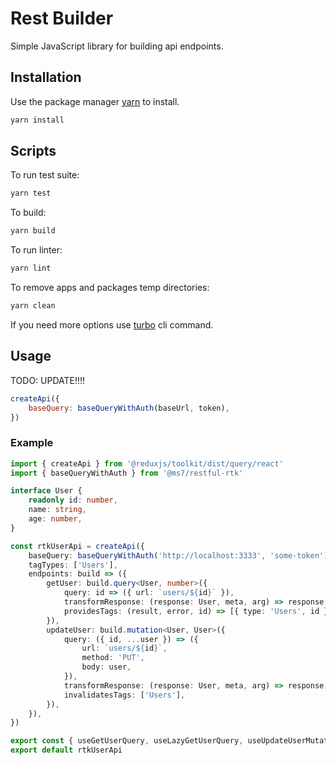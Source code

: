# Rest Builder

Simple JavaScript library for building api endpoints.

## Installation

Use the package manager [yarn](https://classic.yarnpkg.com/en/docs/install#debian-stable) to install.

```bash
yarn install
```

## Scripts

To run test suite:
```bash
yarn test
```

To build:
```bash
yarn build
```

To run linter:
```bash
yarn lint
```

To remove apps and packages temp directories:
```bash
yarn clean
```

If you need more options use [turbo](https://turborepo.org/docs/core-concepts/filtering) cli command.

## Usage

TODO: UPDATE!!!!

```js
createApi({
    baseQuery: baseQueryWithAuth(baseUrl, token),
})
```

### Example

```ts
import { createApi } from '@reduxjs/toolkit/dist/query/react'
import { baseQueryWithAuth } from '@ms7/restful-rtk'

interface User {
    readonly id: number,
    name: string,
    age: number,
}

const rtkUserApi = createApi({
    baseQuery: baseQueryWithAuth('http://localhost:3333', 'some-token'),
    tagTypes: ['Users'],
    endpoints: build => ({
        getUser: build.query<User, number>({
            query: id => ({ url: `users/${id}` }),
            transformResponse: (response: User, meta, arg) => response,
            providesTags: (result, error, id) => [{ type: 'Users', id }],
        }),
        updateUser: build.mutation<User, User>({
            query: ({ id, ...user }) => ({
                url: `users/${id}`,
                method: 'PUT',
                body: user,
            }),
            transformResponse: (response: User, meta, arg) => response,
            invalidatesTags: ['Users'],
        }),
    }),
})

export const { useGetUserQuery, useLazyGetUserQuery, useUpdateUserMutation } = rtkUserApi
export default rtkUserApi
```
